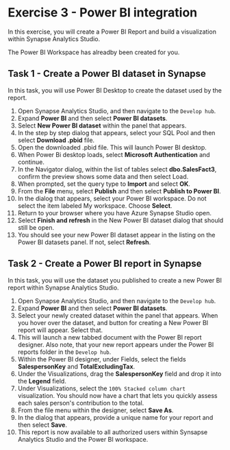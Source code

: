 # Exercise 3 - Power BI integration

In this exercise, you will create a Power BI Report and build a visualization within Synapse Analytics Studio.

The Power BI Workspace has alreadby been created for you.

## Task 1 - Create a Power BI dataset in Synapse
In this task, you will use Power BI Desktop to create the dataset used by the report.

1. Open Synapse Analytics Studio, and then navigate to the `Develop hub`.
2. Expand **Power BI** and then select **Power BI datasets**.
3. Select **New Power BI dataset** within the panel that appears.
4. In the step by step dialog that appears, select your SQL Pool and then select **Download .pbid** file. 
5. Open the downloaded .pbid file. This will launch Power BI desktop.
6. When Power Bi desktop loads, select **Microsoft Authentication** and continue.
7. In the Navigator dialog, within the list of tables select **dbo.SalesFact3**, confirm the preview shows some data and then select Load.
8. When prompted, set the query type to **Import** and select **OK**.
9. From the **File** menu, select **Publish** and then select **Publish to Power BI**.
10. In the dialog that appears, select your Power BI workspace. Do not select the item labeled My workspace. Choose **Select**.
11. Return to your browser where you have Azure Synapse Studio open. 
12. Select **Finish and refresh** in the New Power BI dataset dialog that should still be open.
13. You should see your new Power BI dataset appear in the listing on the Power BI datasets panel. If not, select **Refresh**.


## Task 2 - Create a Power BI report in Synapse
In this task, you will use the dataset you published to create a new Power BI report within Synapse Analytics Studio. 

1. Open Synapse Analytics Studio, and then navigate to the `Develop hub`.
2. Expand **Power BI** and then select **Power BI datasets**.
3. Select your newly created dataset within the panel that appears. When you hover over the dataset, and button for creating a New Power BI report will appear. Select that.
4. This will launch a new tabbed document with the Power BI report designer. Also note, that your new report appears under the Power BI reports folder in the `Develop hub`.
5. Within the Power BI designer, under Fields, select the fields **SalespersonKey** and **TotalExcludingTax**.
6. Under the Visualizations, drag the **SalespersonKey** field and drop it into the **Legend** field.
7. Under Visualizations, select the `100% Stacked column chart` visualization. You should now have a chart that lets you quickly assess each sales person's contribution to the total.
8. From the file menu within the designer, select **Save As**. 
9. In the dialog that appears, provide a unique name for your report and then select **Save**.
10. This report is now available to all authorized users within Synsapse Analytics Studio and the Power BI workspace. 